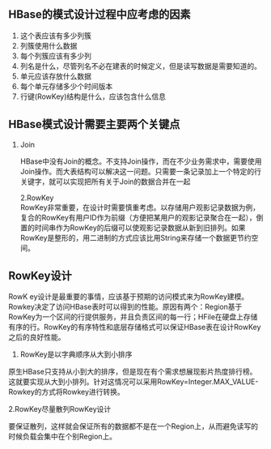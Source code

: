## HBase的模式设计过程中应考虑的因素

1. 这个表应该有多少列簇
2. 列簇使用什么数据
3. 每个列簇应该有多少列
4. 列名是什么，尽管列名不必在建表的时候定义，但是读写数据是需要知道的。
5. 单元应该存放什么数据
6. 每个单元存储多少个时间版本
7. 行键\(RowKey\)结构是什么，应该包含什么信息

## HBase模式设计需要主要两个关键点

1. Join

   HBase中没有Join的概念。不支持Join操作，而在不少业务需求中，需要使用Join操作。而大表结构可以解决这一问题。只需要一条记录加上一个特定的行关键字，就可以实现把所有关于Join的数据合并在一起

   2.RowKey  
   RowKey非常重要，在设计时需要慎重考虑。以存储用户观影记录数据为例，复合的RowKey有用户ID作为前缀（方便把某用户的观影记录聚合在一起），倒置的时间串作为RowKey的后缀可以使观影记录数据从新到旧排列。如果RowKey是整形的，用二进制的方式应该比用String来存储一个数据更节约空间。

## RowKey设计

RowK ey设计是最重要的事情，应该基于预期的访问模式来为RowKey建模。Rowkey决定了访问HBase表时可以得到的性能。原因有两个：Region基于RowKey为一个区间的行提供服务，并且负责区间的每一行；HFile在硬盘上存储有序的行。RowKey的有序特性和底层存储格式可以保证HBase表在设计RowKey之后的良好性能。

1. RowKey是以字典顺序从大到小排序

原生HBase只支持从小到大的排序，但是现在有个需求想展现影片热度排行榜。这就要实现从大到小排列。针对这情况可以采用RowKey=Integer.MAX\_VALUE-Rowkey的方式将Rowkey进行转换。

  2.RowKey尽量散列RowKey设计

 要保证散列，这样就会保证所有的数据都不是在一个Region上，从而避免读写的时候负载会集中在个别Region上。



